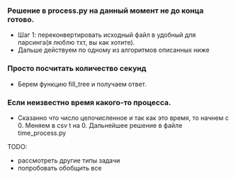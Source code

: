 ### Решение в process.py на данный момент не до конца готово. 
- Шаг 1: переконвертировать исходный файл в удобный для парсинга(я люблю тхт, вы как хотите).
- Дальше действуем по одному из алгоритмов описанных ниже

### Просто посчитать количество секунд
- Берем функцию fill_tree и получаем ответ.

### Если неизвестно время какого-то процесса.
- Сказанно что число целочисленное и так как это время, то начнем с 0. Меняем в csv t на 0. Дальнейшее решение в файле time_process.py

TODO:
- рассмотреть другие типы задачи
- попробовать обобщить все
